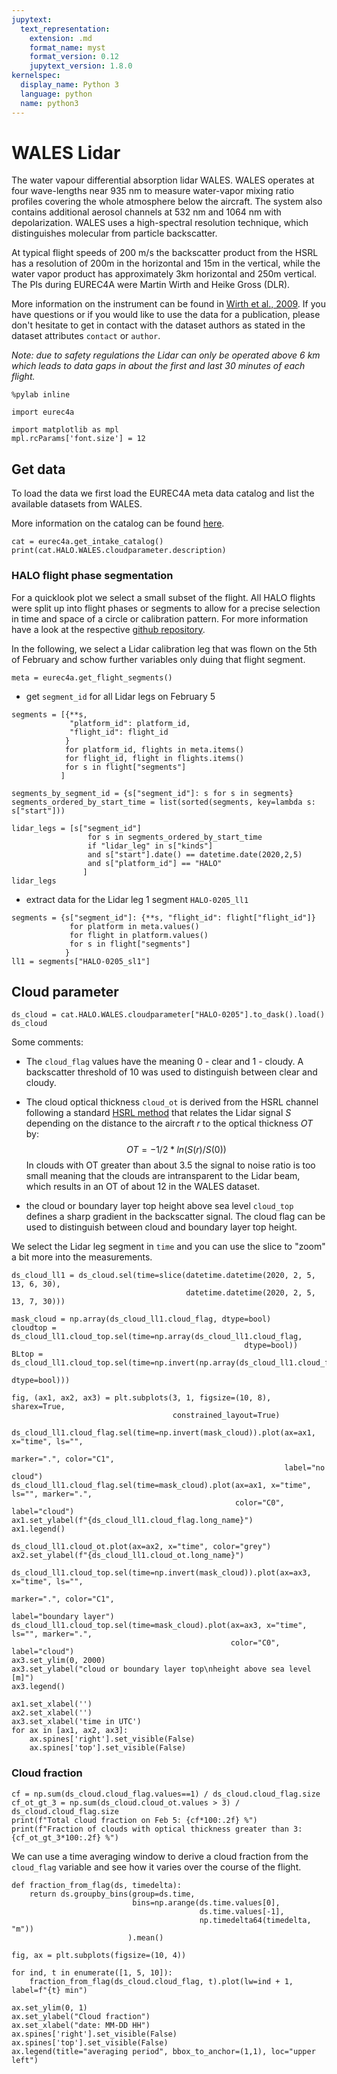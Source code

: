 ```yaml
---
jupytext:
  text_representation:
    extension: .md
    format_name: myst
    format_version: 0.12
    jupytext_version: 1.8.0
kernelspec:
  display_name: Python 3
  language: python
  name: python3
---
```


# WALES Lidar

The water vapour differential absorption lidar WALES.
WALES operates at four wave-lengths near 935 nm to measure water-vapor mixing ratio profiles covering the whole atmosphere below the aircraft.
The system also contains additional aerosol channels at 532 nm and 1064 nm with depolarization.  WALES uses a high-spectral resolution technique, which distinguishes molecular from particle backscatter.

At typical flight speeds of 200 m/s the backscatter product from the HSRL has a resolution of 200m in the horizontal and 15m in the vertical, while the water vapor product has approximately 3km horizontal and 250m vertical. The PIs during EUREC4A were Martin Wirth and Heike Gross (DLR).

More information on the instrument can be found in [Wirth et al., 2009](https://elib.dlr.de/58175/). If you have questions or if you would like to use the data for a publication, please don't hesitate to get in contact with the dataset authors as stated in the dataset attributes `contact` or `author`.

*Note: due to safety regulations the Lidar can only be operated above 6 km which leads to data gaps in about the first and last 30 minutes of each flight.*

```{code-cell} ipython3
%pylab inline
```

```{code-cell} ipython3
import eurec4a

import matplotlib as mpl
mpl.rcParams['font.size'] = 12
```

## Get data
To load the data we first load the EUREC4A meta data catalog and list the available datasets from WALES. 

More information on the catalog can be found [here](https://github.com/eurec4a/eurec4a-intake#eurec4a-intake-catalogue).

```{code-cell} ipython3
cat = eurec4a.get_intake_catalog()
print(cat.HALO.WALES.cloudparameter.description)
```

### HALO flight phase segmentation
For a quicklook plot we select a small subset of the flight. All HALO flights were split up into flight phases or segments to allow for a precise selection in time and space of a circle or calibration pattern. For more information have a look at the respective [github repository](https://github.com/eurec4a/halo-flight-phase-separation).

In the following, we select a Lidar calibration leg that was flown on the 5th of February and schow further variables only duing that flight segment.

```{code-cell} ipython3
meta = eurec4a.get_flight_segments()
```

* get `segment_id` for all Lidar legs on February 5

```{code-cell} ipython3
segments = [{**s,
             "platform_id": platform_id,
             "flight_id": flight_id
            }
            for platform_id, flights in meta.items()
            for flight_id, flight in flights.items()
            for s in flight["segments"]
           ]
```

```{code-cell} ipython3
segments_by_segment_id = {s["segment_id"]: s for s in segments}
segments_ordered_by_start_time = list(sorted(segments, key=lambda s: s["start"]))
```

```{code-cell} ipython3
lidar_legs = [s["segment_id"]
                 for s in segments_ordered_by_start_time
                 if "lidar_leg" in s["kinds"]
                 and s["start"].date() == datetime.date(2020,2,5)
                 and s["platform_id"] == "HALO"
                ]
lidar_legs
```

* extract data for the Lidar leg 1 segment `HALO-0205_ll1`

```{code-cell} ipython3
segments = {s["segment_id"]: {**s, "flight_id": flight["flight_id"]}
             for platform in meta.values()
             for flight in platform.values()
             for s in flight["segments"]
            }
ll1 = segments["HALO-0205_sl1"]
```

## Cloud parameter

```{code-cell} ipython3
ds_cloud = cat.HALO.WALES.cloudparameter["HALO-0205"].to_dask().load()
ds_cloud
```

Some comments:

* The `cloud_flag` values have the meaning 0 - clear and 1 - cloudy. A backscatter threshold of 10 was used to distinguish between clear and cloudy.

* The cloud optical thickness `cloud_ot` is derived from the HSRL channel following a standard [HSRL method](http://lidar.ssec.wisc.edu/syst/hsrl/node2.htm) that relates the Lidar signal *S* depending on the distance to the aircraft *r* to the optical thickness *OT* by:
$$
OT = -1/2 * ln(S(r)/S(0))
$$
In clouds with OT greater than about 3.5 the signal to noise ratio is too small meaning that the clouds are intransparent to the Lidar beam, which results in an OT of about 12 in the WALES dataset.

* the cloud or boundary layer top height above sea level `cloud_top` defines a sharp gradient in the backscatter signal. The cloud flag can be used to distinguish between cloud and boundary layer top height.

We select the Lidar leg segment in `time` and you can use the slice to "zoom" a bit more into the measurements.

```{code-cell} ipython3
ds_cloud_ll1 = ds_cloud.sel(time=slice(datetime.datetime(2020, 2, 5, 13, 6, 30),
                                       datetime.datetime(2020, 2, 5, 13, 7, 30)))
```

```{code-cell} ipython3
mask_cloud = np.array(ds_cloud_ll1.cloud_flag, dtype=bool)
cloudtop = ds_cloud_ll1.cloud_top.sel(time=np.array(ds_cloud_ll1.cloud_flag,
                                                    dtype=bool))
BLtop = ds_cloud_ll1.cloud_top.sel(time=np.invert(np.array(ds_cloud_ll1.cloud_flag,
                                                           dtype=bool)))
```

```{code-cell} ipython3
fig, (ax1, ax2, ax3) = plt.subplots(3, 1, figsize=(10, 8), sharex=True,
                                    constrained_layout=True)

ds_cloud_ll1.cloud_flag.sel(time=np.invert(mask_cloud)).plot(ax=ax1, x="time", ls="",
                                                             marker=".", color="C1",
                                                             label="no cloud")
ds_cloud_ll1.cloud_flag.sel(time=mask_cloud).plot(ax=ax1, x="time", ls="", marker=".",
                                                  color="C0", label="cloud")
ax1.set_ylabel(f"{ds_cloud_ll1.cloud_flag.long_name}")
ax1.legend()

ds_cloud_ll1.cloud_ot.plot(ax=ax2, x="time", color="grey")
ax2.set_ylabel(f"{ds_cloud_ll1.cloud_ot.long_name}")

ds_cloud_ll1.cloud_top.sel(time=np.invert(mask_cloud)).plot(ax=ax3, x="time", ls="",
                                                            marker=".", color="C1",
                                                            label="boundary layer")
ds_cloud_ll1.cloud_top.sel(time=mask_cloud).plot(ax=ax3, x="time", ls="", marker=".",
                                                 color="C0", label="cloud")
ax3.set_ylim(0, 2000)
ax3.set_ylabel("cloud or boundary layer top\nheight above sea level [m]")
ax3.legend()

ax1.set_xlabel('')
ax2.set_xlabel('')
ax3.set_xlabel('time in UTC')
for ax in [ax1, ax2, ax3]:
    ax.spines['right'].set_visible(False)
    ax.spines['top'].set_visible(False)
```

### Cloud fraction

```{code-cell} ipython3
cf = np.sum(ds_cloud.cloud_flag.values==1) / ds_cloud.cloud_flag.size
cf_ot_gt_3 = np.sum(ds_cloud.cloud_ot.values > 3) / ds_cloud.cloud_flag.size
print(f"Total cloud fraction on Feb 5: {cf*100:.2f} %")
print(f"Fraction of clouds with optical thickness greater than 3: {cf_ot_gt_3*100:.2f} %")
```

We can use a time averaging window to derive a cloud fraction from the `cloud_flag` variable and see how it varies over the course of the flight.

```{code-cell} ipython3
def fraction_from_flag(ds, timedelta):
    return ds.groupby_bins(group=ds.time,
                           bins=np.arange(ds.time.values[0],
                                          ds.time.values[-1],
                                          np.timedelta64(timedelta, "m"))
                          ).mean()
```

```{code-cell} ipython3
fig, ax = plt.subplots(figsize=(10, 4))

for ind, t in enumerate([1, 5, 10]):
    fraction_from_flag(ds_cloud.cloud_flag, t).plot(lw=ind + 1, label=f"{t} min")

ax.set_ylim(0, 1)
ax.set_ylabel("Cloud fraction")
ax.set_xlabel("date: MM-DD HH")
ax.spines['right'].set_visible(False)
ax.spines['top'].set_visible(False)
ax.legend(title="averaging period", bbox_to_anchor=(1,1), loc="upper left")
```

